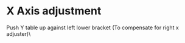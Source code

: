 # X Axis adjustment
Push Y table up against left lower bracket (To compensate for right x adjuster)\

